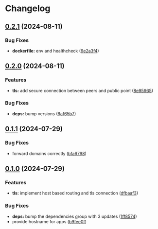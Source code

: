 # Changelog

## [0.2.1](https://github.com/majksa-dev/public-point/compare/v0.2.0...v0.2.1) (2024-08-11)


### Bug Fixes

* **dockerfile:** env and healthcheck ([6e2a3f4](https://github.com/majksa-dev/public-point/commit/6e2a3f46da54d6e0c2c5c713506dd4d875ea0c48))

## [0.2.0](https://github.com/majksa-dev/public-point/compare/v0.1.1...v0.2.0) (2024-08-11)


### Features

* **tls:** add secure connection between peers and public point ([8e95965](https://github.com/majksa-dev/public-point/commit/8e95965fbd0cd9eb4101c6e00843f1fb38d16cc5))


### Bug Fixes

* **deps:** bump versions ([6af65b7](https://github.com/majksa-dev/public-point/commit/6af65b7b16c5b5ea35bb020d05eeb973becfaa76))

## [0.1.1](https://github.com/majksa-dev/public-point/compare/v0.1.0...v0.1.1) (2024-07-29)


### Bug Fixes

* forward domains correctly ([bfa6798](https://github.com/majksa-dev/public-point/commit/bfa67980577f49652943039056f417a624145567))

## [0.1.0](https://github.com/majksa-dev/public-point/compare/v0.0.1...v0.1.0) (2024-07-29)


### Features

* **tls:** implement host based routing and tls connection ([dfbaaf3](https://github.com/majksa-dev/public-point/commit/dfbaaf3dff4987ab602a731a24e8f8885e294166))


### Bug Fixes

* **deps:** bump the dependencies group with 3 updates ([1ff8574](https://github.com/majksa-dev/public-point/commit/1ff8574e1bfdd37b1b2dfc3eca42a48552fa2f00))
* provide hostname for apps ([b9fee0f](https://github.com/majksa-dev/public-point/commit/b9fee0f3c131f9626b825bb23aa78058234f9ead))
